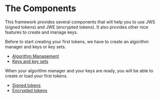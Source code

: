 The Components
==============

This framework provides several components that will help you to use JWS (signed tokens) and JWE (encrypted tokens).
It also provides other nice features to create and manage keys. 

Before to start creating your first tokens, we have to create an algorithm manager and keys or key sets.

* [Algorithm Management](jwa/index.md)
* [Keys and key sets](jwk/index.md)

When your algorithm manager and your keys are ready, you will be able to create or load your first tokens.

* [Signed tokens](jws/index.md)
* [Encrypted tokens](jwe/index.md)
